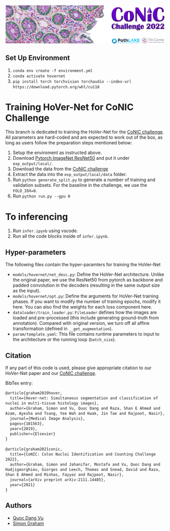 ![](docs/conic_banner.png)


## Set Up Environment

1. `conda env create -f environment.yml`
2. `conda activate hovernet`
3. `pip install torch torchvision torchaudio --index-url https://download.pytorch.org/whl/cu118`

# Training HoVer-Net for CoNIC Challenge

This branch is dedicated to training the HoVer-Net for the [CoNIC challenge](https://conic-challenge.grand-challenge.org/). All parameters are hard-coded and are expected to work out of the box, as long as users follow the preparation steps mentioned below:

1. Setup the enviroment as instructed above.
2. Download [Pytorch ImageNet ResNet50](https://download.pytorch.org/models/resnet50-0676ba61.pth) and put
it under `exp_output/local/`.
3. Download the data from the [CoNIC challenge](https://conic-challenge.grand-challenge.org/)
4. Extract the data into the `exp_output/local/data` folder.
5. Run `python generate_split.py` to generate a number
of training and validation subsets. For the baseline in the
challenge, we use the `FOLD_IDX=0`.
6. Run `python run.py --gpu 0`

# To inferencing

1. Run `infer.ipynb` using vscode.
2. Run all the code blocks inside of `infer.ipynb`.

## Hyper-parameters

The following files contain the hyper-paramters for training the HoVer-Net
- `models/hovernet/net_desc.py`: Define the HoVer-Net architecture. Unlike the original paper, we use the ResNet50 from pytorch as backbone and padded convolution in the decoders (resulting in the same output size as the input).
- `models/hovernet/opt.py`: Define the arguments for HoVer-Net training phases. If you want to modify the number of training epochs, modify it here. You can also find the weights for each loss component here.
- `dataloader/train_loader.py`: `FileLoader` defines how the
images are loaded and pre-processed (this include generating ground-truth from annotation). Compared with original version, we turn off all affine transformation (defined in
`__get_augmentation`).
- `param/template.yaml`: This file contains runtime parameters to input to the architecture or the running loop
(`batch_size`).

## Citation

If any part of this code is used, please give appropriate citation to our HoVer-Net paper and our [CoNIC challenge](https://conic-challenge.grand-challenge.org/). <br />

BibTex entry: <br />
```
@article{graham2019hover,
  title={Hover-net: Simultaneous segmentation and classification of nuclei in multi-tissue histology images},
  author={Graham, Simon and Vu, Quoc Dang and Raza, Shan E Ahmed and Azam, Ayesha and Tsang, Yee Wah and Kwak, Jin Tae and Rajpoot, Nasir},
  journal={Medical Image Analysis},
  pages={101563},
  year={2019},
  publisher={Elsevier}
}

@article{graham2021conic,
  title={CoNIC: Colon Nuclei Identification and Counting Challenge 2022},
  author={Graham, Simon and Jahanifar, Mostafa and Vu, Quoc Dang and Hadjigeorghiou, Giorgos and Leech, Thomas and Snead, David and Raza, Shan E Ahmed and Minhas, Fayyaz and Rajpoot, Nasir},
  journal={arXiv preprint arXiv:2111.14485},
  year={2021}
}
```

## Authors

* [Quoc Dang Vu](https://github.com/vqdang)
* [Simon Graham](https://github.com/simongraham)
